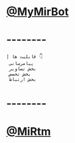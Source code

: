 <a href="telegram.me/MyMirBot"><h1>@MyMirBot</h1></a>
# --------
    | قابلیت ها 👇
     پیامرسانی
     بخش تصاویر
     بخش تخصص
     بخش ارتباط
# --------
<a href="telegram.me/MirTM"><h1>@MiRtm</h1></a>
